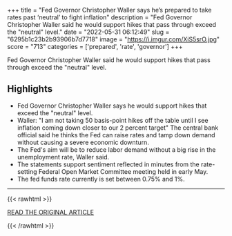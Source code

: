 +++
title = "Fed Governor Christopher Waller says he’s prepared to take rates past ‘neutral’ to fight inflation"
description = "Fed Governor Christopher Waller said he would support hikes that pass through exceed the \"neutral\" level."
date = "2022-05-31 06:12:49"
slug = "6295b1c23b2b93906b7d7718"
image = "https://i.imgur.com/XiS5srO.jpg"
score = "713"
categories = ['prepared', 'rate', 'governor']
+++

Fed Governor Christopher Waller said he would support hikes that pass through exceed the \"neutral\" level.

## Highlights

- Fed Governor Christopher Waller says he would support hikes that exceed the "neutral" level.
- Waller: "I am not taking 50 basis-point hikes off the table until I see inflation coming down closer to our 2 percent target" The central bank official said he thinks the Fed can raise rates and tamp down demand without causing a severe economic downturn.
- The Fed's aim will be to reduce labor demand without a big rise in the unemployment rate, Waller said.
- The statements support sentiment reflected in minutes from the rate-setting Federal Open Market Committee meeting held in early May.
- The fed funds rate currently is set between 0.75% and 1%.

---

{{< rawhtml >}}
  <p class="article-category">
    <a target="_blank" href="https://www.cnbc.com/2022/05/30/fed-governor-christopher-waller-says-hes-prepared-to-take-rates-past-neutral-to-fight-inflation.html">READ THE ORIGINAL ARTICLE</a>
  </p>
{{< /rawhtml >}}
